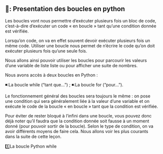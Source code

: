 ## 🔖: Presentation des boucles en python 


Les boucles vont nous permettre d’exécuter plusieurs fois un bloc de code, c’est-à-dire d’exécuter un code « en boucle » tant qu’une condition donnée est vérifiée.

Lorsqu’on code, on va en effet souvent devoir exécuter plusieurs fois un même code. Utiliser une boucle nous permet de n’écrire le code qu’on doit exécuter plusieurs fois qu’une seule fois.

Nous allons ainsi pouvoir utiliser les boucles pour parcourir les valeurs d’une variable de liste liste ou pour afficher une suite de nombres.


Nous avons accès à deux boucles en Python :

◾:La boucle while (“tant que…”) ;
◾:La boucle for (“pour…”).

Le fonctionnement général des boucles sera toujours le même : on pose une condition qui sera généralement liée à la valeur d’une variable et on exécute le code de la boucle « en boucle » tant que la condition est vérifiée.

Pour éviter de rester bloqué à l’infini dans une boucle, vous pouvez donc déjà noter qu’il faudra que la condition donnée soit fausse à un moment donné (pour pouvoir sortir de la boucle). Selon le type de condition, on va avoir différents moyens de faire cela. Nous allons voir les plus courants dans la suite de cette leçon.


:one:La boucle Python while
